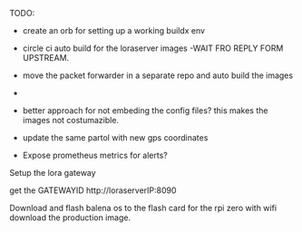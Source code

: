 TODO:
 - create an orb for setting up a working buildx env

 - circle ci auto build for the loraserver images -WAIT FRO REPLY FORM UPSTREAM.
 - move the packet forwarder in a separate repo and auto build the images
 - 
 - better approach for not embeding the config files? this makes the images not costumazible.
 - update the same partol with new gps coordinates

 - Expose prometheus metrics for alerts?



Setup the lora gateway

get the GATEWAYID http://loraserverIP:8090

Download and flash balena os to the flash card
for the rpi zero with wifi
download the production image.

 




